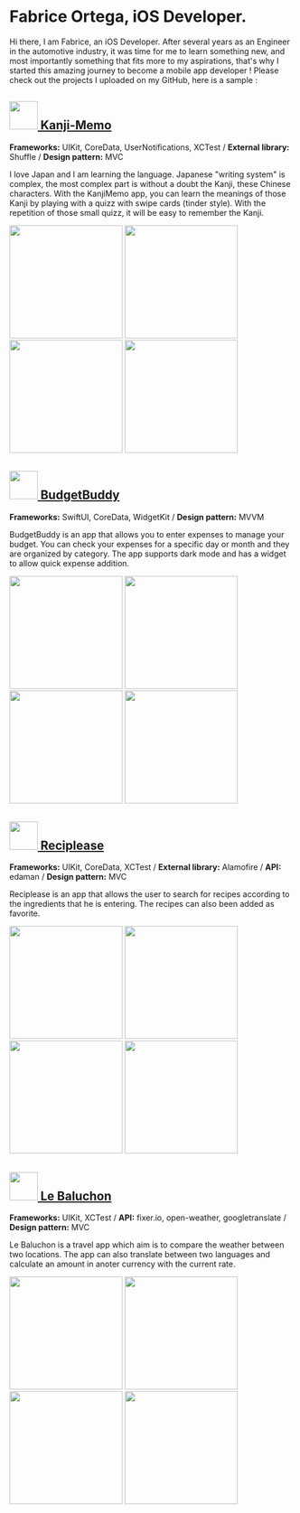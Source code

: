 # Fabrice Ortega, iOS Developer.

Hi there, I am Fabrice, an iOS Developer.
After several years as an Engineer in the automotive industry, it was time for me to learn something new, and most importantly something that fits more to my aspirations, that's why I started this amazing journey to become a mobile app developer !
Please check out the projects I uploaded on my GitHub, here is a sample :




## [<img src=AppIcons/KanjiMemo.png width="50"> Kanji-Memo](https://github.com/FabriceOrtega/KanjiMemo)
**Frameworks:** UIKit, CoreData, UserNotifications, XCTest / **External library:** Shuffle / **Design pattern:** MVC

I love Japan and I am learning the language. Japanese "writing system" is complex, the most complex part is without a doubt the Kanji, these Chinese characters. With the KanjiMemo app, you can learn the meanings of those Kanji by playing with a quizz with swipe cards (tinder style). With the repetition of those small quizz, it will be easy to remember the Kanji.

<img src=KanjiMemoPics/Screen1.png width="200"> <img src=KanjiMemoPics/Screen2.png width="200"> <img src=KanjiMemoPics/Screen3.gif width="200"> <img src=KanjiMemoPics/Screen4.png width="200">



## [<img src=AppIcons/BudgetBuddy.png width="50"> BudgetBuddy](https://github.com/FabriceOrtega/BudgetBuddy)
**Frameworks:** SwiftUI, CoreData, WidgetKit / **Design pattern:** MVVM

BudgetBuddy is an app that allows you to enter expenses to manage your budget. You can check your expenses for a specific day or month and they are organized by category. The app supports dark mode and has a widget to allow quick expense addition.

<img src=BudgetBuddyPics/Screen7.png width="200"> <img src=BudgetBuddyPics/Screen8.png width="200"> <img src=BudgetBuddyPics/Screen9.png width="200"> <img src=BudgetBuddyPics/Screen11.gif width="200">



## [<img src=AppIcons/Reciplease.png width="50"> Reciplease](https://github.com/FabriceOrtega/Reciplease)
**Frameworks:** UIKit, CoreData, XCTest / **External library:** Alamofire / **API:** edaman / **Design pattern:** MVC

Reciplease is an app that allows the user to search for recipes according to the ingredients that he is entering. The recipes can also been added as favorite.

<img src=RecipleasePics/Screen5.png width="200"> <img src=RecipleasePics/Screen6.png width="200"> <img src=RecipleasePics/Screen7.png width="200"> <img src=RecipleasePics/Screen8.gif width="200">



## [<img src=AppIcons/LeBaluchon.png width="50"> Le Baluchon](https://github.com/FabriceOrtega/LeBaluchon)
**Frameworks:** UIKit, XCTest / **API:** fixer.io, open-weather, googletranslate / **Design pattern:** MVC

Le Baluchon is a travel app which aim is to compare the weather between two locations. The app can also translate between two languages and calculate an amount in anoter currency with the current rate.

<img src=lebaluchonPics/Screen5.png width="200"> <img src=lebaluchonPics/Screen6.png width="200"> <img src=lebaluchonPics/Screen7.png width="200"> <img src=lebaluchonPics/Screen8.png width="200">

<!--
**FabriceOrtega/FabriceOrtega** is a ✨ _special_ ✨ repository because its `README.md` (this file) appears on your GitHub profile.

Here are some ideas to get you started:

- 🔭 I’m currently working on ...
- 🌱 I’m currently learning ...
- 👯 I’m looking to collaborate on ...
- 🤔 I’m looking for help with ...
- 💬 Ask me about ...
- 📫 How to reach me: ...
- 😄 Pronouns: ...
- ⚡ Fun fact: ...
-->
